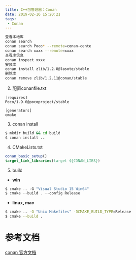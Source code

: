 ```yaml
---
title: C++包管理器：Conan
date: 2019-02-16 15:20:21
tags:
 - Conan
---
```

```bash
查看本地库
conan search 
conan search Poco* --remote=conan-cente
conan search xxxx --remote=xxxx
查看库信息
conan inspect xxxx
安装库
conan install zlib/1.2.8@lasote/stable
删除库
conan remove zlib/1.2.11@conan/stable
```

2. 配置conanfile.txt
```
[requires]
Poco/1.9.0@pocoproject/stable

[generators]
cmake
 ```

3. conan install
```bash
$ mkdir build && cd build
$ conan install ..
```

4. CMakeLists.txt
```cmake
conan_basic_setup()
target_link_libraries(target ${CONAN_LIBS})
```

5. build
* **win**
```powershell
$ cmake .. -G "Visual Studio 15 Win64"
$ cmake --build . --config Release
```
* **linux, mac**
```bash
$ cmake .. -G "Unix Makefiles" -DCMAKE_BUILD_TYPE=Release
$ cmake --build .
```
# 参考文档
[conan 官方文档](http://docs.conan.io/en/latest/)